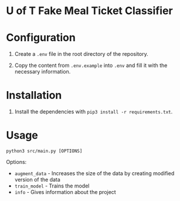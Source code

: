 # U of T Fake Meal Ticket Classifier

# Configuration

1. Create a `.env` file in the root directory of the repository.

2. Copy the content from `.env.example` into `.env` and fill it with the necessary information.

# Installation

1. Install the dependencies with `pip3 install -r requirements.txt`.

# Usage

```
python3 src/main.py [OPTIONS]
```

Options:

-   `augment_data` - Increases the size of the data by creating modified version of the data
-   `train_model` - Trains the model
-   `info` - Gives information about the project
